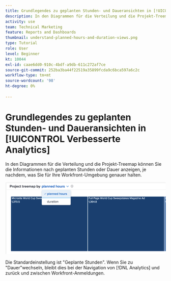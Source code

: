 ```yaml
---
title: Grundlegendes zu geplanten Stunden- und Daueransichten in [!UICONTROL Verbesserte Analytics]
description: In den Diagrammen für die Verteilung und die Projekt-Treemap können Sie die Informationen nach geplanten Stunden oder Dauer anzeigen.
activity: use
team: Technical Marketing
feature: Reports and Dashboards
thumbnail: understand-planned-hours-and-duration-views.png
type: Tutorial
role: User
level: Beginner
kt: 10044
exl-id: caae6dd0-910c-4bdf-a9db-611c272af7ce
source-git-commit: 252ba3ba44f22519a35899fcda9c6bca597a6c2c
workflow-type: tm+mt
source-wordcount: '98'
ht-degree: 0%

---
```


# Grundlegendes zu geplanten Stunden- und Daueransichten in [!UICONTROL Verbesserte Analytics]

In den Diagrammen für die Verteilung und die Projekt-Treemap können Sie die Informationen nach geplanten Stunden oder Dauer anzeigen, je nachdem, was Sie für Ihre Workfront-Umgebung genauer halten.

![Ein Bild, das eine geplante Stunde anstelle der Dauer auswählt](assets/section-1-5.png)

Die Standardeinstellung ist &quot;Geplante Stunden&quot;. Wenn Sie zu &quot;Dauer&quot;wechseln, bleibt dies bei der Navigation von [!DNL Analytics] und zurück und zwischen Workfront-Anmeldungen.
